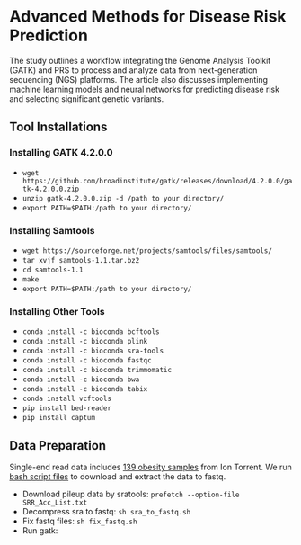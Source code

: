 # Advanced Methods for Disease Risk Prediction
 The study outlines a workflow integrating the Genome Analysis Toolkit (GATK) and PRS to process and analyze data from next-generation sequencing (NGS) platforms. The article also discusses implementing machine learning models and neural networks for predicting disease risk and selecting significant genetic variants.
## Tool Installations
### Installing GATK 4.2.0.0
- `wget https://github.com/broadinstitute/gatk/releases/download/4.2.0.0/gatk-4.2.0.0.zip`
- `unzip gatk-4.2.0.0.zip -d /path to your directory/`
- `export PATH=$PATH:/path to your directory/`
### Installing Samtools
- `wget https://sourceforge.net/projects/samtools/files/samtools/`
- `tar xvjf samtools-1.1.tar.bz2`
- `cd samtools-1.1`
- `make`
- `export PATH=$PATH:/path to your directory/`
### Installing Other Tools
- `conda install -c bioconda bcftools`
- `conda install -c bioconda plink`
- `conda install -c bioconda sra-tools`
- `conda install -c bioconda fastqc`
- `conda install -c bioconda trimmomatic`
- `conda install -c bioconda bwa`
- `conda install -c bioconda tabix`
- `conda install vcftools`
- `pip install bed-reader`
- `pip install captum`
## Data Preparation 
Single-end read data includes [139 obesity samples](https://www.ncbi.nlm.nih.gov/Traces/study/?acc=SRP139885&o=acc_s%3Aa) from Ion Torrent. We run [bash script files](https://github.com/nhanta/Advanced_Methods_for_Disease_Risk_Prediction/tree/main/gatk) to download and extract the data to fastq.
- Download pileup data by sratools: `prefetch --option-file SRR_Acc_List.txt`
- Decompress sra to fastq: `sh sra_to_fastq.sh`
- Fix fastq files: `sh fix_fastq.sh`
- Run gatk: 
